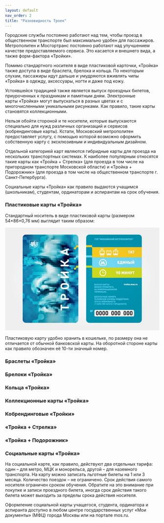 ```yaml
---
layout: default
nav_order: 2
title: "Разновидность Троек"
---
```


Городские службы постоянно работают над тем, чтобы проезд в общественном транспорте был максимально
удобен для пассажиров. Метрополитен и Мосгортранс постоянно работают над улучшением качестве предоставляемого
сервиса. Это касается и внешнего вида, а также форм-фактора &laquo;Тройки&raquo;.

Помимо стандартного носителя в виде пластиковой карточки, «Тройка» также доступа в виде браслета, брелока и кольца.
По некоторым слухам, пассажиры идут дальше и умудряются вживлять чипы «Тройка» в одежду, аксессуары, ногти и даже под кожу.

Устоявшейся традицией также является выпуск проездных билетов, приуроченных к праздникам и памятным дням. Электронные
карты «Тройка» могут выпускаться в разных цветах и с многочисленными уникальными рисунками. Как правило, такие карты
становятся коллекционными.

Нельзя обойти стороной и те носители, которые выпускаются специально для нужд различных организаций и сервисов (кобрендинговые карты).
Кстати, Московский метрополитен предоставляет услугу, с помощью которой возможно оформить собственную карту с
эксклюзивным и индивидуальным дизайном.

Отдельной категорией карт являются гибридные карты для проезда на нескольких транспортных системах. К наиболее популярным
относятся такие карты как «Тройка + Стрелка» (для проезда в том числе на пригородном транспорте Московской области) и
«Тройка + Подорожник» (для проезда в том числе на общественном транспорте г. Санкт-Петербурга).

Социальные карты «Тройка» как правило выдаются учащимся (школьникам), студентам, ординаторам и аспирантам на срок обучения.

### Пластиковые карты «Тройка»

Стандартный носитель в виде пластиковой карты (размером 54×86×0,76 мм) выглядит таким образом:

![Стандартная пластиковая карта Тройка](/assets/images/collection/design_standart.jpg)

Пластиковую карту удобно хранить в кошельке, по размеру она не отличается от обычной банковской карты.
На оборотной стороне карты как правило обозначен её 10-ти значный номер.


### Браслеты «Тройка»

### Брелоки «Тройка»

### Кольца «Тройка»

### Коллекционные карты «Тройка»

### Кобрендинговые «Тройки»

### «Тройка + Стрелка»

### «Тройка + Подорожник»

### Социальные карты «Тройка»

На социальной карте, как правило, действуют два отдельных тарифа: один – для метро, МЦК и монорельса, другой – для наземного
транспорта. На карту можно записать льготные билеты на 1 или 3 месяца. Количество поездок – не ограничено. Срок действия
самого носителя ограничен сроком обучения. Обратите на это внимание при покупке и записи проездного билета, иногда срок
действия такого билета может выходить за пределы срока действия носителя.

Оформление социальной карты учащегося, студента, ординатора и аспиранта доступно в любом центре государственных услуг
«Мои документы» (МФЦ) города Москвы или на портале mos.ru.
